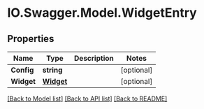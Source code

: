 # IO.Swagger.Model.WidgetEntry
## Properties

Name | Type | Description | Notes
------------ | ------------- | ------------- | -------------
**Config** | **string** |  | [optional] 
**Widget** | [**Widget**](Widget.md) |  | [optional] 

[[Back to Model list]](../README.md#documentation-for-models) [[Back to API list]](../README.md#documentation-for-api-endpoints) [[Back to README]](../README.md)

